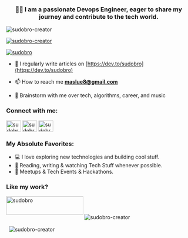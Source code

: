 <h3 align="center">👨‍💻 I am a passionate Devops Engineer, eager to share my journey and contribute to the tech world.</h3>

<p align="left"> <img src="https://komarev.com/ghpvc/?username=sudobro-creator&label=Profile%20views&color=0e75b6&style=flat" alt="sudobro-creator" /> </p>

<p align="left"> <a href="https://github.com/ryo-ma/github-profile-trophy"><img src="https://github-profile-trophy.vercel.app/?username=sudobro-creator" alt="sudobro-creator" /></a> </p>

<p align="left"> <a href="https://twitter.com/sudobro" target="blank"><img src="https://img.shields.io/twitter/follow/sudobro?logo=twitter&style=for-the-badge" alt="sudobro" /></a> </p>

- 📝 I regularly write articles on [https://dev.to/sudobro](https://dev.to/sudobro)

- 📫 How to reach me **maslue8@gmail.com**

- 💬 Brainstorm with me over tech, algorithms, career, and music

<h3 align="left">Connect with me:</h3>
<p align="left">
<a href="https://dev.to/sudobro" target="blank"><img align="center" src="https://raw.githubusercontent.com/rahuldkjain/github-profile-readme-generator/master/src/images/icons/Social/devto.svg" alt="sudobro" height="30" width="40" /></a>
<a href="https://twitter.com/sudobro" target="blank"><img align="center" src="https://raw.githubusercontent.com/rahuldkjain/github-profile-readme-generator/master/src/images/icons/Social/twitter.svg" alt="sudobro" height="30" width="40" /></a>
<a href="https://instagram.com/sudobro" target="blank"><img align="center" src="https://raw.githubusercontent.com/rahuldkjain/github-profile-readme-generator/master/src/images/icons/Social/instagram.svg" alt="sudobro" height="30" width="40" /></a>
</p>

<h3 align="left">My Absolute Favorites:</h3>

- 💻 I love exploring new technologies and building cool stuff.
- 📰 Reading, writing & watching Tech Stuff whenever possible.
- 🍕 Meetups & Tech Events & Hackathons.

<h3 align="left">Like my work? </h3>
<p><a href="https://buymeacoffee.com/gizkidesigns"> 
<img align="left" src="https://cdn.buymeacoffee.com/buttons/v2/default-yellow.png" height="50" width="210" alt="sudobro" /></a></p><br><br>

<p>&nbsp; <img align="left" src="https://github-readme-stats.vercel.app/api/top-langs?username=sudobro-creator&show_icons=true&locale=en&layout=compact" alt="sudobro-creator" /></p>

<p>&nbsp; <img align="center" src="https://github-readme-streak-stats.herokuapp.com/?user=sudobro-creator&" alt="sudobro-creator" /></p>
